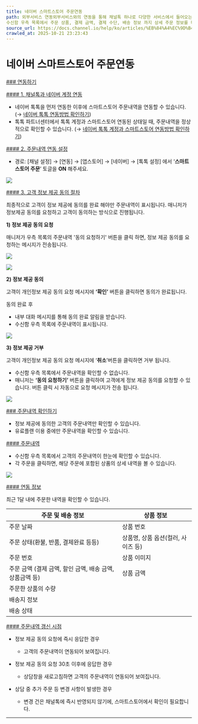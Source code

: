 ```yaml
---
title: 네이버 스마트스토어 주문연동
path: 외부서비스 연동외부서비스와의 연동을 통해 채널톡 하나로 다양한 서비스에서 들어오는 고객과의 상담을 관리해보세요.18개의 아티클 > 네이버 톡톡네이버 톡톡도 채널톡에 연동하여 채널톡 하나로 문의를 관리해보세요. 네이버 로그인 연동을 통해 고객정보도 풍부하게 연동하실 수 있습니다.4개의 아티클 > 네이버 스마트스토어 주문연동상담 화면 내에서 네이버 스토어 주문내역을 실시간으로 확인하여 더욱 간편히 응대할 수 있어요! 
수신함 우측 목록에서 주문 상품, 결제 금액, 결제 수단, 배송 정보 까지 상세 주문 정보를 확인해보세요.
source_url: https://docs.channel.io/help/ko/articles/%EB%84%A4%EC%9D%B4%EB%B2%84-%EC%8A%A4%EB%A7%88%ED%8A%B8%EC%8A%A4%ED%86%A0%EC%96%B4-%EC%A3%BC%EB%AC%B8%EC%97%B0%EB%8F%99-0729d2f6
crawled_at: 2025-10-21 23:23:43
---
```


# 네이버 스마트스토어 주문연동

[### 연동하기](#연동하기)

[#### 1. 채널톡과 네이버 계정 연동](#1.-채널톡과-네이버-계정-연동)

* 네이버 톡톡을 먼저 연동한 이후에 스마트스토어 주문내역을 연동할 수 있습니다. (→ [네이버 톡톡 연동방법 확인하기](https://docs.channel.io/help/ko/articles/3d8c6ce9-%ED%86%A1%ED%86%A1-%EC%97%B0%EB%8F%99%ED%95%98%EA%B8%B0))
* 톡톡 파트너센터에서 톡톡 계정과 스마트스토어 연동된 상태일 때, 주문내역을 정상적으로 확인할 수 있습니다. (→ [네이버 톡톡 계정과 스마트스토어 연동방법 확인하기](https://docs.channel.io/help/ko/articles/%ED%86%A1%ED%86%A1-%ED%8C%8C%ED%8A%B8%EB%84%88-%EA%B3%84%EC%A0%95-%EC%A4%80%EB%B9%84-8abe2bd7#%EB%84%A4%EC%9D%B4%EB%B2%84-%ED%86%A1%ED%86%A1-%EA%B3%84%EC%A0%95%EA%B3%BC-%EC%8A%A4%EB%A7%88%ED%8A%B8%EC%8A%A4%ED%86%A0%EC%96%B4-%EC%97%B0%EB%8F%99%EB%B0%A9%EB%B2%95))

[#### 2. 주문내역 연동 설정](#2.-주문내역-연동-설정)

* 경로: [채널 설정] → [연동] → [앱스토어] → [네이버] → [톡톡 설정] 에서 ‘**스마트스토어 주문**’ 토글을 **ON** 해주세요.

![](https://cf.channel.io/document/spaces/6/articles/56159/revisions/109669/usermedia/675187e5cccf6c7b2142)

[#### 3. 고객 정보 제공 동의 절차](#3.-고객-정보-제공-동의-절차)

최종적으로 고객이 정보 제공에 동의를 완료 해야만 주문내역이 표시됩니다. 매니저가 정보제공 동의를 요청하고 고객이 동의하는 방식으로 진행됩니다.

**1) 정보 제공 동의 요청**

매니저가 우측 목록의 주문내역 '동의 요청하기' 버튼을 클릭 하면, 정보 제공 동의를 요청하는 메시지가 전송됩니다.

![](https://cf.channel.io/document/spaces/6/articles/56159/revisions/132780/usermedia/67727220354ccbe5feb6)

![](https://cf.channel.io/document/spaces/6/articles/56159/revisions/109669/usermedia/675187f3d71a8c18c321)

**2) 정보 제공 동의**

고객이 개인정보 제공 동의 요청 메시지에 **‘확인’** 버튼을 클릭하면 동의가 완료됩니다.

동의 완료 후

* 내부 대화 메시지를 통해 동의 완료 알림을 받습니다.
* 수신함 우측 목록에 주문내역이 표시됩니다.

![](https://cf.channel.io/document/spaces/6/articles/56159/revisions/109669/usermedia/67518800a0579edbea41)

**3) 정보 제공 거부**

고객이 개인정보 제공 동의 요청 메시지에 ‘**취소**’버튼을 클릭하면 거부 됩니다.

* 수신함 우측 목록에서 주문내역을 확인할 수 없습니다.
* 매니저는 **‘동의 요청하기’** 버튼을 클릭하여 고객에게 정보 제공 동의를 요청할 수 있습니다. 버튼 클릭 시 자동으로 요청 메시지가 전송 됩니다.

![](https://cf.channel.io/document/spaces/6/articles/56159/revisions/109669/usermedia/6751880f5f895ed73f81)

[### 주문내역 확인하기](#주문내역-확인하기)

* 정보 제공에 동의한 고객의 주문내역만 확인할 수 있습니다.
* 유료플랜 이용 중에만 주문내역을 확인할 수 있습니다.

[#### 주문내역](#주문내역)

* 수신함 우측 목록에서 고객의 주문내역이 한눈에 확인할 수 있습니다.
* 각 주문을 클릭하면, 해당 주문에 포함된 상품의 상세 내역을 볼 수 있습니다.

![](https://cf.channel.io/document/spaces/6/articles/56159/revisions/109669/usermedia/67518825f29b3275998c)

[#### 연동 정보](#연동-정보)

최근 1달 내에 주문한 내역을 확인할 수 있습니다.

| **주문 및 배송 정보** | **상품 정보** |
| --- | --- |
| 주문 날짜 | 상품 번호 |
| 주문 상태(환불, 반품, 결제완료 등등) | 상품명, 상품 옵션(컬러, 사이즈 등) |
| 주문 번호 | 상품 이미지 |
| 주문 금액 (결제 금액, 할인 금액, 배송 금액, 상품금액 등) | 상품 금액 |
| 주문한 상품의 수량 |  |
| 배송지 정보 |  |
| 배송 상태 |  |

[#### 주문내역 갱신 시점](#주문내역-갱신-시점)

* 정보 제공 동의 요청에 즉시 응답한 경우

  * 고객의 주문내역이 연동되어 보여집니다.
* 정보 제공 동의 요청 30초 이후에 응답한 경우

  * 상담창을 새로고침하면 고객의 주문내역이 연동되어 보여집니다.
* 상담 중 추가 주문 등 변경 사항이 발생한 경우

  * 변경 건은 채널톡에 즉시 반영되지 않기에, 스마트스토어에서 확인이 필요합니다.

---